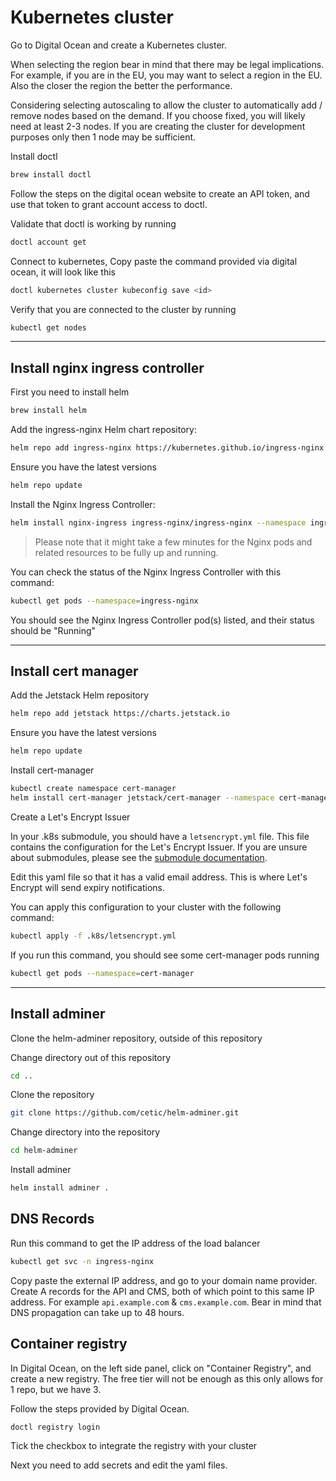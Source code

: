 # Kubernetes cluster

Go to Digital Ocean and create a Kubernetes cluster.

When selecting the region bear in mind that there may be legal implications. For example, if you are in the EU, you may want to select a region in the EU. Also the closer the region the better the performance.

Considering selecting autoscaling to allow the cluster to automatically add / remove nodes based on the demand. If you choose fixed, you will likely need at least 2-3 nodes. If you are creating the cluster for development purposes only then 1 node may be sufficient.

Install doctl

```bash
brew install doctl
```

Follow the steps on the digital ocean website to create an API token, and use that token to grant account access to doctl.

Validate that doctl is working by running

```bash
doctl account get
```

Connect to kubernetes,
Copy paste the command provided via digital ocean, it will look like this

```bash
doctl kubernetes cluster kubeconfig save <id>
```

Verify that you are connected to the cluster by running

```bash
kubectl get nodes
```

---

## Install nginx ingress controller

First you need to install helm

```bash
brew install helm
```

Add the ingress-nginx Helm chart repository:

```bash
helm repo add ingress-nginx https://kubernetes.github.io/ingress-nginx
```

Ensure you have the latest versions

```bash
helm repo update
```

Install the Nginx Ingress Controller:

```bash
helm install nginx-ingress ingress-nginx/ingress-nginx --namespace ingress-nginx --create-namespace
```

> Please note that it might take a few minutes for the Nginx pods and related resources to be fully up and running.

You can check the status of the Nginx Ingress Controller with this command:

```bash
kubectl get pods --namespace=ingress-nginx
```

You should see the Nginx Ingress Controller pod(s) listed, and their status should be "Running"

---

## Install cert manager

Add the Jetstack Helm repository

```bash
helm repo add jetstack https://charts.jetstack.io
```

Ensure you have the latest versions

```bash
helm repo update
```

Install cert-manager

```bash
kubectl create namespace cert-manager
helm install cert-manager jetstack/cert-manager --namespace cert-manager --version v1.6.1 --set installCRDs=true
```

Create a Let's Encrypt Issuer

In your .k8s submodule, you should have a `letsencrypt.yml` file. This file contains the configuration for the Let's Encrypt Issuer. If you are unsure about submodules, please see the [submodule documentation](../modules.md).

Edit this yaml file so that it has a valid email address. This is where Let's Encrypt will send expiry notifications.

You can apply this configuration to your cluster with the following command:

```bash
kubectl apply -f .k8s/letsencrypt.yml
```

If you run this command, you should see some cert-manager pods running

```bash
kubectl get pods --namespace=cert-manager
```

---

## Install adminer

Clone the helm-adminer repository, outside of this repository

Change directory out of this repository

```bash
cd ..
```

Clone the repository

```bash
git clone https://github.com/cetic/helm-adminer.git
```

Change directory into the repository

```bash
cd helm-adminer
```

Install adminer

```bash
helm install adminer .
```

## DNS Records

Run this command to get the IP address of the load balancer

```bash
kubectl get svc -n ingress-nginx
```

Copy paste the external IP address, and go to your domain name provider. Create A records for the API and CMS, both of which point to this same IP address. For example `api.example.com` & `cms.example.com`. Bear in mind that DNS propagation can take up to 48 hours.

## Container registry

In Digital Ocean, on the left side panel, click on "Container Registry", and create a new registry. The free tier will not be enough as this only allows for 1 repo, but we have 3.

Follow the steps provided by Digital Ocean.

```bash
doctl registry login
```

Tick the checkbox to integrate the registry with your cluster

Next you need to add secrets and edit the yaml files.
